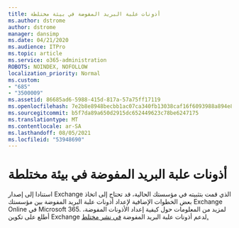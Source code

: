 ```yaml
---
title: أذونات علبة البريد المفوضة في بيئة مختلطة
ms.author: dstrome
author: dstrome
manager: dansimp
ms.date: 04/21/2020
ms.audience: ITPro
ms.topic: article
ms.service: o365-administration
ROBOTS: NOINDEX, NOFOLLOW
localization_priority: Normal
ms.custom:
- "685"
- "3500009"
ms.assetid: 86685ad6-5988-415d-817a-57a75ff17119
ms.openlocfilehash: 7e2b8e8948becbb1ac07ca340fb13038caf16f6093988a894e85e0cefb8a64a4
ms.sourcegitcommit: b5f7da89a650d2915dc652449623c78be6247175
ms.translationtype: MT
ms.contentlocale: ar-SA
ms.lasthandoff: 08/05/2021
ms.locfileid: "53948690"
---
```

# <a name="delegated-mailbox-permissions-in-a-hybrid-environment"></a>أذونات علبة البريد المفوضة في بيئة مختلطة

استنادا إلى إصدار Exchange الذي قمت بتثبيته في مؤسستك الحالية، قد تحتاج إلى اتخاذ بعض الخطوات الإضافية لإعداد أذونات علبة البريد المفوضة بين مؤسستك Exchange Online في Microsoft 365. لمزيد من المعلومات حول كيفية إعداد الأذونات المفوضة، أطلع على تكوين Exchange لدعم أذونات علبة البريد المفوضة [في نشر مختلط.](https://technet.microsoft.com/library/mt784505%28v=exchg.150%29.aspx)
  